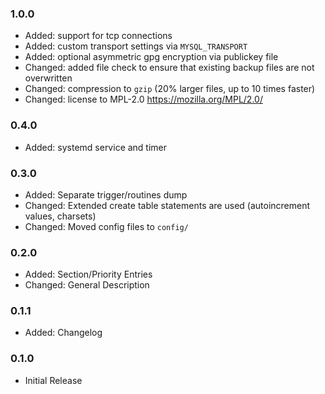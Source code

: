 ### 1.0.0 ###
* Added: support for tcp connections
* Added: custom transport settings via `MYSQL_TRANSPORT`
* Added: optional asymmetric gpg encryption via publickey file
* Changed: added file check to ensure that existing backup files are not overwritten
* Changed: compression to `gzip` (20% larger files, up to 10 times faster)
* Changed: license to MPL-2.0 https://mozilla.org/MPL/2.0/

### 0.4.0 ###
* Added: systemd service and timer

### 0.3.0 ###
* Added: Separate trigger/routines dump
* Changed: Extended create table statements are used (autoincrement values, charsets)
* Changed: Moved config files to `config/`

### 0.2.0 ###
* Added: Section/Priority Entries
* Changed: General Description

### 0.1.1 ###
* Added: Changelog

### 0.1.0 ###
* Initial Release